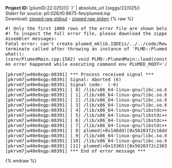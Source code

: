 **Project ID:** [plumID:22.025]({{ '/' | absolute_url }}eggs/22/025/)  
Stderr for source:  p0.026/t0.8675-fes/plumed.inp   
Download: [zipped raw stdout](plumed.inp.plumed.stdout.txt.zip) - [zipped raw stderr](plumed.inp.plumed.stderr.txt.zip) 
{% raw %}
<pre>
#! Only the first 1000 rows of the error file are shown below
#! To inspect the full error file, please download the zipped raw stderr file above
Assembler messages:
Fatal error: can't create plumed_mklib.IQDEis/../../code/ReweightGeomFES.o: No such file or directory
terminate called after throwing an instance of 'PLMD::Plumed::ExceptionError'
what():
(core/PlumedMain.cpp:1502) void PLMD::PlumedMain::load(const std::string&)
An error happened while executing command env PLUMED_ROOT='/home/runner/opt/lib/plumed' PLUMED_VERSION='2.10.0' PLUMED_HTMLDIR='/home/runner/opt/share/doc/plumed' PLUMED_INCLUDEDIR='/home/runner/opt/include' PLUMED_PROGRAM_NAME='plumed' PLUMED_IS_INSTALLED='yes' "/home/runner/opt/lib/plumed"/scripts/mklib.sh -n -o ./../../code/ReweightGeomFES.2.10.0.so ../../code/ReweightGeomFES.cpp

[pkrvm7jw40e0xgp:08391] *** Process received signal ***
[pkrvm7jw40e0xgp:08391] Signal: Aborted (6)
[pkrvm7jw40e0xgp:08391] Signal code:  (-6)
[pkrvm7jw40e0xgp:08391] [ 0] /lib/x86_64-linux-gnu/libc.so.6(+0x45330)[0x7f86d9645330]
[pkrvm7jw40e0xgp:08391] [ 1] /lib/x86_64-linux-gnu/libc.so.6(pthread_kill+0x11c)[0x7f86d969eb2c]
[pkrvm7jw40e0xgp:08391] [ 2] /lib/x86_64-linux-gnu/libc.so.6(gsignal+0x1e)[0x7f86d964527e]
[pkrvm7jw40e0xgp:08391] [ 3] /lib/x86_64-linux-gnu/libc.so.6(abort+0xdf)[0x7f86d96288ff]
[pkrvm7jw40e0xgp:08391] [ 4] /lib/x86_64-linux-gnu/libstdc++.so.6(+0xa5ff5)[0x7f86d9aa5ff5]
[pkrvm7jw40e0xgp:08391] [ 5] /lib/x86_64-linux-gnu/libstdc++.so.6(+0xbb0da)[0x7f86d9abb0da]
[pkrvm7jw40e0xgp:08391] [ 6] /lib/x86_64-linux-gnu/libstdc++.so.6(_ZSt10unexpectedv+0x0)[0x7f86d9aa5a55]
[pkrvm7jw40e0xgp:08391] [ 7] /lib/x86_64-linux-gnu/libstdc++.so.6(+0xa5a6f)[0x7f86d9aa5a6f]
[pkrvm7jw40e0xgp:08391] [ 8] plumed(+0x146dd)[0x5620372c16dd]
[pkrvm7jw40e0xgp:08391] [ 9] /lib/x86_64-linux-gnu/libc.so.6(+0x2a1ca)[0x7f86d962a1ca]
[pkrvm7jw40e0xgp:08391] [10] /lib/x86_64-linux-gnu/libc.so.6(__libc_start_main+0x8b)[0x7f86d962a28b]
[pkrvm7jw40e0xgp:08391] [11] plumed(+0x15365)[0x5620372c2365]
[pkrvm7jw40e0xgp:08391] *** End of error message ***
</pre>
{% endraw %}

